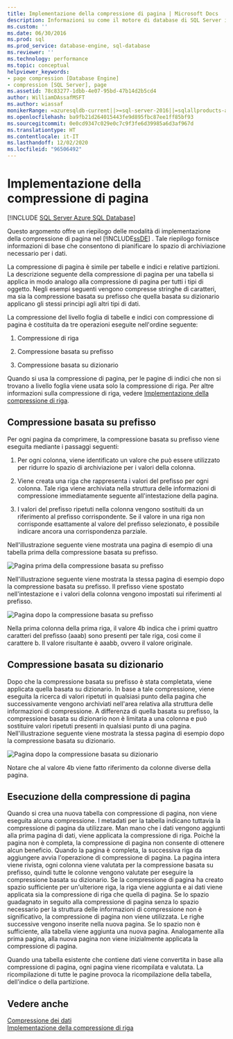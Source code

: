 ```yaml
---
title: Implementazione della compressione di pagina | Microsoft Docs
description: Informazioni su come il motore di database di SQL Server implementa la compressione delle pagine per semplificare la pianificazione dello spazio di archiviazione necessario per i dati.
ms.custom: ''
ms.date: 06/30/2016
ms.prod: sql
ms.prod_service: database-engine, sql-database
ms.reviewer: ''
ms.technology: performance
ms.topic: conceptual
helpviewer_keywords:
- page compression [Database Engine]
- compression [SQL Server], page
ms.assetid: 78c83277-1dbb-4e07-95bd-47b14d2b5cd4
author: WilliamDAssafMSFT
ms.author: wiassaf
monikerRange: =azuresqldb-current||>=sql-server-2016||=sqlallproducts-allversions||>=sql-server-linux-2017||=azuresqldb-mi-current
ms.openlocfilehash: ba9fb21d264015443fe9d895fbc87ee1ff85bf93
ms.sourcegitcommit: 0e0cd9347c029e0c7c9f3fe6d39985a6d3af967d
ms.translationtype: HT
ms.contentlocale: it-IT
ms.lasthandoff: 12/02/2020
ms.locfileid: "96506492"
---
```

# <a name="page-compression-implementation"></a>Implementazione della compressione di pagina
[!INCLUDE [SQL Server Azure SQL Database](../../includes/applies-to-version/sql-asdb.md)]

  Questo argomento offre un riepilogo delle modalità di implementazione della compressione di pagina nel [!INCLUDE[ssDE](../../includes/ssde-md.md)] . Tale riepilogo fornisce informazioni di base che consentono di pianificare lo spazio di archiviazione necessario per i dati.  
  
 La compressione di pagina è simile per tabelle e indici e relative partizioni. La descrizione seguente della compressione di pagina per una tabella si applica in modo analogo alla compressione di pagina per tutti i tipi di oggetto. Negli esempi seguenti vengono compresse stringhe di caratteri, ma sia la compressione basata su prefisso che quella basata su dizionario applicano gli stessi principi agli altri tipi di dati.  
  
 La compressione del livello foglia di tabelle e indici con compressione di pagina è costituita da tre operazioni eseguite nell'ordine seguente:  
  
1.  Compressione di riga  
  
2.  Compressione basata su prefisso  
  
3.  Compressione basata su dizionario  

 Quando si usa la compressione di pagina, per le pagine di indici che non si trovano a livello foglia viene usata solo la compressione di riga. Per altre informazioni sulla compressione di riga, vedere [Implementazione della compressione di riga](../../relational-databases/data-compression/row-compression-implementation.md).  
  
## <a name="prefix-compression"></a>Compressione basata su prefisso  
 Per ogni pagina da comprimere, la compressione basata su prefisso viene eseguita mediante i passaggi seguenti:  
  
1.  Per ogni colonna, viene identificato un valore che può essere utilizzato per ridurre lo spazio di archiviazione per i valori della colonna.  
  
2.  Viene creata una riga che rappresenta i valori del prefisso per ogni colonna. Tale riga viene archiviata nella struttura delle informazioni di compressione immediatamente seguente all'intestazione della pagina.  
  
3.  I valori del prefisso ripetuti nella colonna vengono sostituiti da un riferimento al prefisso corrispondente. Se il valore in una riga non corrisponde esattamente al valore del prefisso selezionato, è possibile indicare ancora una corrispondenza parziale.  
  
 Nell'illustrazione seguente viene mostrata una pagina di esempio di una tabella prima della compressione basata su prefisso.  
  
 ![Pagina prima della compressione basata su prefisso](media/skt-tblcompression1c.gif "Pagina prima della compressione basata su prefisso")  
  
 Nell'illustrazione seguente viene mostrata la stessa pagina di esempio dopo la compressione basata su prefisso. Il prefisso viene spostato nell'intestazione e i valori della colonna vengono impostati sui riferimenti al prefisso.  
  
 ![Pagina dopo la compressione basata su prefisso](media/tblcompression2.gif "Pagina dopo la compressione basata su prefisso")  
  
 Nella prima colonna della prima riga, il valore 4b indica che i primi quattro caratteri del prefisso (aaab) sono presenti per tale riga, così come il carattere b. Il valore risultante è aaabb, ovvero il valore originale.  
  
## <a name="dictionary-compression"></a>Compressione basata su dizionario  
 Dopo che la compressione basata su prefisso è stata completata, viene applicata quella basata su dizionario. In base a tale compressione, viene eseguita la ricerca di valori ripetuti in qualsiasi punto della pagina che successivamente vengono archiviati nell'area relativa alla struttura delle informazioni di compressione. A differenza di quella basata su prefisso, la compressione basata su dizionario non è limitata a una colonna e può sostituire valori ripetuti presenti in qualsiasi punto di una pagina. Nell'illustrazione seguente viene mostrata la stessa pagina di esempio dopo la compressione basata su dizionario.  
  
 ![Pagina dopo la compressione basata su dizionario](media/tblcompression3.gif "Pagina dopo la compressione basata su dizionario")  
  
 Notare che al valore 4b viene fatto riferimento da colonne diverse della pagina.  
  
## <a name="when-page-compression-occurs"></a>Esecuzione della compressione di pagina  
 Quando si crea una nuova tabella con compressione di pagina, non viene eseguita alcuna compressione. I metadati per la tabella indicano tuttavia la compressione di pagina da utilizzare. Man mano che i dati vengono aggiunti alla prima pagina di dati, viene applicata la compressione di riga. Poiché la pagina non è completa, la compressione di pagina non consente di ottenere alcun beneficio. Quando la pagina è completa, la successiva riga da aggiungere avvia l'operazione di compressione di pagina. La pagina intera viene rivista, ogni colonna viene valutata per la compressione basata su prefisso, quindi tutte le colonne vengono valutate per eseguire la compressione basata su dizionario. Se la compressione di pagina ha creato spazio sufficiente per un'ulteriore riga, la riga viene aggiunta e ai dati viene applicata sia la compressione di riga che quella di pagina. Se lo spazio guadagnato in seguito alla compressione di pagina senza lo spazio necessario per la struttura delle informazioni di compressione non è significativo, la compressione di pagina non viene utilizzata. Le righe successive vengono inserite nella nuova pagina. Se lo spazio non è sufficiente, alla tabella viene aggiunta una nuova pagina. Analogamente alla prima pagina, alla nuova pagina non viene inizialmente applicata la compressione di pagina.  
  
 Quando una tabella esistente che contiene dati viene convertita in base alla compressione di pagina, ogni pagina viene ricompilata e valutata. La ricompilazione di tutte le pagine provoca la ricompilazione della tabella, dell'indice o della partizione.  
  
## <a name="see-also"></a>Vedere anche  
 [Compressione dei dati](../../relational-databases/data-compression/data-compression.md)   
 [Implementazione della compressione di riga](../../relational-databases/data-compression/row-compression-implementation.md)  
  
  
